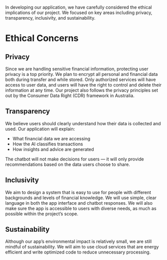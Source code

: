 
In developing our application, we have carefully considered the ethical implications of our project. We focused on key areas including privacy, transparency, inclusivity, and sustainability.

# Ethical Concerns

## Privacy

Since we are handling sensitive financial information, protecting user privacy is a top priority. We plan to encrypt all personal and financial data both during transfer and while stored. Only authorized services will have access to user data, and users will have the right to control and delete their information at any time. Our project also follows the privacy principles set out by the Consumer Data Right (CDR) framework in Australia.

## Transparency

We believe users should clearly understand how their data is collected and used. Our application will explain:
- What financial data we are accessing
- How the AI classifies transactions
- How insights and advice are generated

The chatbot will not make decisions for users — it will only provide recommendations based on the data users choose to share.

## Inclusivity

We aim to design a system that is easy to use for people with different backgrounds and levels of financial knowledge. We will use simple, clear language in both the app interface and chatbot responses. We will also make sure the app is accessible to users with diverse needs, as much as possible within the project’s scope.

## Sustainability

Although our app’s environmental impact is relatively small, we are still mindful of sustainability. We will aim to use cloud services that are energy efficient and write optimized code to reduce unnecessary processing.

